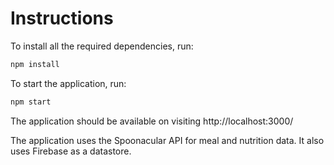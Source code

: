 # Instructions

To install all the required dependencies, run:

```bash
npm install
```

To start the application, run:

```bash
npm start
```

The application should be available on visiting http://localhost:3000/

The application uses the Spoonacular API for meal and nutrition
data. It also uses Firebase as a datastore.
